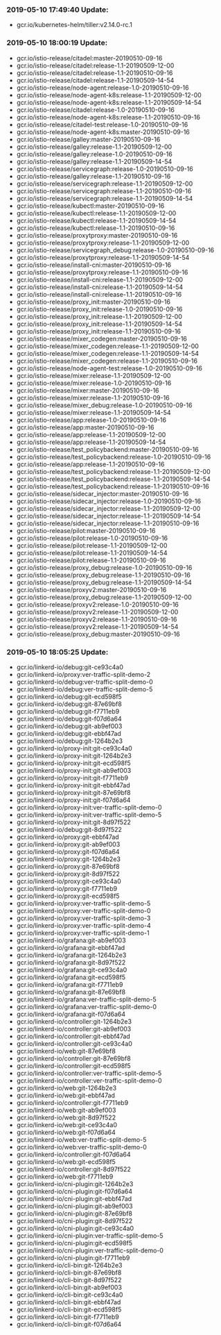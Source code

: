### 2019-05-10 17:49:40 Update:

- gcr.io/kubernetes-helm/tiller:v2.14.0-rc.1
### 2019-05-10 18:00:19 Update:

- gcr.io/istio-release/citadel:master-20190510-09-16
- gcr.io/istio-release/citadel:release-1.1-20190509-12-00
- gcr.io/istio-release/citadel:release-1.1-20190510-09-16
- gcr.io/istio-release/citadel:release-1.1-20190509-14-54
- gcr.io/istio-release/node-agent:release-1.0-20190510-09-16
- gcr.io/istio-release/node-agent-k8s:release-1.1-20190509-12-00
- gcr.io/istio-release/node-agent-k8s:release-1.1-20190509-14-54
- gcr.io/istio-release/citadel:release-1.0-20190510-09-16
- gcr.io/istio-release/node-agent-k8s:release-1.1-20190510-09-16
- gcr.io/istio-release/citadel-test:release-1.0-20190510-09-16
- gcr.io/istio-release/node-agent-k8s:master-20190510-09-16
- gcr.io/istio-release/galley:master-20190510-09-16
- gcr.io/istio-release/galley:release-1.1-20190509-12-00
- gcr.io/istio-release/galley:release-1.0-20190510-09-16
- gcr.io/istio-release/galley:release-1.1-20190509-14-54
- gcr.io/istio-release/servicegraph:release-1.0-20190510-09-16
- gcr.io/istio-release/galley:release-1.1-20190510-09-16
- gcr.io/istio-release/servicegraph:release-1.1-20190509-12-00
- gcr.io/istio-release/servicegraph:release-1.1-20190510-09-16
- gcr.io/istio-release/servicegraph:release-1.1-20190509-14-54
- gcr.io/istio-release/kubectl:master-20190510-09-16
- gcr.io/istio-release/kubectl:release-1.1-20190509-12-00
- gcr.io/istio-release/kubectl:release-1.1-20190509-14-54
- gcr.io/istio-release/kubectl:release-1.1-20190510-09-16
- gcr.io/istio-release/proxytproxy:master-20190510-09-16
- gcr.io/istio-release/proxytproxy:release-1.1-20190509-12-00
- gcr.io/istio-release/servicegraph_debug:release-1.0-20190510-09-16
- gcr.io/istio-release/proxytproxy:release-1.1-20190509-14-54
- gcr.io/istio-release/install-cni:master-20190510-09-16
- gcr.io/istio-release/proxytproxy:release-1.1-20190510-09-16
- gcr.io/istio-release/install-cni:release-1.1-20190509-12-00
- gcr.io/istio-release/install-cni:release-1.1-20190509-14-54
- gcr.io/istio-release/install-cni:release-1.1-20190510-09-16
- gcr.io/istio-release/proxy_init:master-20190510-09-16
- gcr.io/istio-release/proxy_init:release-1.0-20190510-09-16
- gcr.io/istio-release/proxy_init:release-1.1-20190509-12-00
- gcr.io/istio-release/proxy_init:release-1.1-20190509-14-54
- gcr.io/istio-release/proxy_init:release-1.1-20190510-09-16
- gcr.io/istio-release/mixer_codegen:master-20190510-09-16
- gcr.io/istio-release/mixer_codegen:release-1.1-20190509-12-00
- gcr.io/istio-release/mixer_codegen:release-1.1-20190509-14-54
- gcr.io/istio-release/mixer_codegen:release-1.1-20190510-09-16
- gcr.io/istio-release/node-agent-test:release-1.0-20190510-09-16
- gcr.io/istio-release/mixer:release-1.1-20190509-12-00
- gcr.io/istio-release/mixer:release-1.0-20190510-09-16
- gcr.io/istio-release/mixer:master-20190510-09-16
- gcr.io/istio-release/mixer:release-1.1-20190510-09-16
- gcr.io/istio-release/mixer_debug:release-1.0-20190510-09-16
- gcr.io/istio-release/mixer:release-1.1-20190509-14-54
- gcr.io/istio-release/app:release-1.0-20190510-09-16
- gcr.io/istio-release/app:master-20190510-09-16
- gcr.io/istio-release/app:release-1.1-20190509-12-00
- gcr.io/istio-release/app:release-1.1-20190509-14-54
- gcr.io/istio-release/test_policybackend:master-20190510-09-16
- gcr.io/istio-release/test_policybackend:release-1.0-20190510-09-16
- gcr.io/istio-release/app:release-1.1-20190510-09-16
- gcr.io/istio-release/test_policybackend:release-1.1-20190509-12-00
- gcr.io/istio-release/test_policybackend:release-1.1-20190509-14-54
- gcr.io/istio-release/test_policybackend:release-1.1-20190510-09-16
- gcr.io/istio-release/sidecar_injector:master-20190510-09-16
- gcr.io/istio-release/sidecar_injector:release-1.0-20190510-09-16
- gcr.io/istio-release/sidecar_injector:release-1.1-20190509-12-00
- gcr.io/istio-release/sidecar_injector:release-1.1-20190509-14-54
- gcr.io/istio-release/sidecar_injector:release-1.1-20190510-09-16
- gcr.io/istio-release/pilot:master-20190510-09-16
- gcr.io/istio-release/pilot:release-1.0-20190510-09-16
- gcr.io/istio-release/pilot:release-1.1-20190509-12-00
- gcr.io/istio-release/pilot:release-1.1-20190509-14-54
- gcr.io/istio-release/pilot:release-1.1-20190510-09-16
- gcr.io/istio-release/proxy_debug:release-1.0-20190510-09-16
- gcr.io/istio-release/proxy_debug:release-1.1-20190510-09-16
- gcr.io/istio-release/proxy_debug:release-1.1-20190509-14-54
- gcr.io/istio-release/proxyv2:master-20190510-09-16
- gcr.io/istio-release/proxy_debug:release-1.1-20190509-12-00
- gcr.io/istio-release/proxyv2:release-1.0-20190510-09-16
- gcr.io/istio-release/proxyv2:release-1.1-20190509-12-00
- gcr.io/istio-release/proxyv2:release-1.1-20190510-09-16
- gcr.io/istio-release/proxyv2:release-1.1-20190509-14-54
- gcr.io/istio-release/proxy_debug:master-20190510-09-16
### 2019-05-10 18:05:25 Update:

- gcr.io/linkerd-io/debug:git-ce93c4a0
- gcr.io/linkerd-io/proxy:ver-traffic-split-demo-2
- gcr.io/linkerd-io/debug:ver-traffic-split-demo-0
- gcr.io/linkerd-io/debug:ver-traffic-split-demo-5
- gcr.io/linkerd-io/debug:git-ecd598f5
- gcr.io/linkerd-io/debug:git-87e69bf8
- gcr.io/linkerd-io/debug:git-f7711eb9
- gcr.io/linkerd-io/debug:git-f07d6a64
- gcr.io/linkerd-io/debug:git-ab9ef003
- gcr.io/linkerd-io/debug:git-ebbf47ad
- gcr.io/linkerd-io/debug:git-1264b2e3
- gcr.io/linkerd-io/proxy-init:git-ce93c4a0
- gcr.io/linkerd-io/proxy-init:git-1264b2e3
- gcr.io/linkerd-io/proxy-init:git-ecd598f5
- gcr.io/linkerd-io/proxy-init:git-ab9ef003
- gcr.io/linkerd-io/proxy-init:git-f7711eb9
- gcr.io/linkerd-io/proxy-init:git-ebbf47ad
- gcr.io/linkerd-io/proxy-init:git-87e69bf8
- gcr.io/linkerd-io/proxy-init:git-f07d6a64
- gcr.io/linkerd-io/proxy-init:ver-traffic-split-demo-0
- gcr.io/linkerd-io/proxy-init:ver-traffic-split-demo-5
- gcr.io/linkerd-io/proxy-init:git-8d97f522
- gcr.io/linkerd-io/debug:git-8d97f522
- gcr.io/linkerd-io/proxy:git-ebbf47ad
- gcr.io/linkerd-io/proxy:git-ab9ef003
- gcr.io/linkerd-io/proxy:git-f07d6a64
- gcr.io/linkerd-io/proxy:git-1264b2e3
- gcr.io/linkerd-io/proxy:git-87e69bf8
- gcr.io/linkerd-io/proxy:git-8d97f522
- gcr.io/linkerd-io/proxy:git-ce93c4a0
- gcr.io/linkerd-io/proxy:git-f7711eb9
- gcr.io/linkerd-io/proxy:git-ecd598f5
- gcr.io/linkerd-io/proxy:ver-traffic-split-demo-5
- gcr.io/linkerd-io/proxy:ver-traffic-split-demo-0
- gcr.io/linkerd-io/proxy:ver-traffic-split-demo-3
- gcr.io/linkerd-io/proxy:ver-traffic-split-demo-4
- gcr.io/linkerd-io/proxy:ver-traffic-split-demo-1
- gcr.io/linkerd-io/grafana:git-ab9ef003
- gcr.io/linkerd-io/grafana:git-ebbf47ad
- gcr.io/linkerd-io/grafana:git-1264b2e3
- gcr.io/linkerd-io/grafana:git-8d97f522
- gcr.io/linkerd-io/grafana:git-ce93c4a0
- gcr.io/linkerd-io/grafana:git-ecd598f5
- gcr.io/linkerd-io/grafana:git-f7711eb9
- gcr.io/linkerd-io/grafana:git-87e69bf8
- gcr.io/linkerd-io/grafana:ver-traffic-split-demo-5
- gcr.io/linkerd-io/grafana:ver-traffic-split-demo-0
- gcr.io/linkerd-io/grafana:git-f07d6a64
- gcr.io/linkerd-io/controller:git-1264b2e3
- gcr.io/linkerd-io/controller:git-ab9ef003
- gcr.io/linkerd-io/controller:git-ebbf47ad
- gcr.io/linkerd-io/controller:git-ce93c4a0
- gcr.io/linkerd-io/web:git-87e69bf8
- gcr.io/linkerd-io/controller:git-87e69bf8
- gcr.io/linkerd-io/controller:git-ecd598f5
- gcr.io/linkerd-io/controller:ver-traffic-split-demo-5
- gcr.io/linkerd-io/controller:ver-traffic-split-demo-0
- gcr.io/linkerd-io/web:git-1264b2e3
- gcr.io/linkerd-io/web:git-ebbf47ad
- gcr.io/linkerd-io/controller:git-f7711eb9
- gcr.io/linkerd-io/web:git-ab9ef003
- gcr.io/linkerd-io/web:git-8d97f522
- gcr.io/linkerd-io/web:git-ce93c4a0
- gcr.io/linkerd-io/web:git-f07d6a64
- gcr.io/linkerd-io/web:ver-traffic-split-demo-5
- gcr.io/linkerd-io/web:ver-traffic-split-demo-0
- gcr.io/linkerd-io/controller:git-f07d6a64
- gcr.io/linkerd-io/web:git-ecd598f5
- gcr.io/linkerd-io/controller:git-8d97f522
- gcr.io/linkerd-io/web:git-f7711eb9
- gcr.io/linkerd-io/cni-plugin:git-1264b2e3
- gcr.io/linkerd-io/cni-plugin:git-f07d6a64
- gcr.io/linkerd-io/cni-plugin:git-ebbf47ad
- gcr.io/linkerd-io/cni-plugin:git-ab9ef003
- gcr.io/linkerd-io/cni-plugin:git-87e69bf8
- gcr.io/linkerd-io/cni-plugin:git-8d97f522
- gcr.io/linkerd-io/cni-plugin:git-ce93c4a0
- gcr.io/linkerd-io/cni-plugin:ver-traffic-split-demo-5
- gcr.io/linkerd-io/cni-plugin:git-ecd598f5
- gcr.io/linkerd-io/cni-plugin:ver-traffic-split-demo-0
- gcr.io/linkerd-io/cni-plugin:git-f7711eb9
- gcr.io/linkerd-io/cli-bin:git-1264b2e3
- gcr.io/linkerd-io/cli-bin:git-87e69bf8
- gcr.io/linkerd-io/cli-bin:git-8d97f522
- gcr.io/linkerd-io/cli-bin:git-ab9ef003
- gcr.io/linkerd-io/cli-bin:git-ce93c4a0
- gcr.io/linkerd-io/cli-bin:git-ebbf47ad
- gcr.io/linkerd-io/cli-bin:git-ecd598f5
- gcr.io/linkerd-io/cli-bin:git-f7711eb9
- gcr.io/linkerd-io/cli-bin:git-f07d6a64
